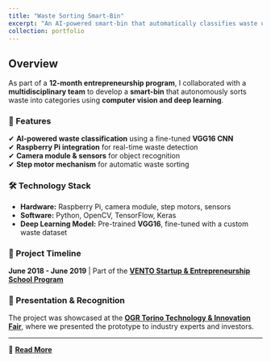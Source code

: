 ```yaml
---
title: "Waste Sorting Smart-Bin"
excerpt: "An AI-powered smart-bin that automatically classifies waste using a Raspberry Pi, camera module, and deep learning. Developed as part of a 12-month startup & entrepreneurship program."
collection: portfolio
---
```


## Overview
As part of a **12-month entrepreneurship program**, I collaborated with a **multidisciplinary team** to develop a **smart-bin** that autonomously sorts waste into categories using **computer vision and deep learning**.

### 🔹 Features
✔ **AI-powered waste classification** using a fine-tuned **VGG16 CNN**  
✔ **Raspberry Pi integration** for real-time waste detection  
✔ **Camera module & sensors** for object recognition  
✔ **Step motor mechanism** for automatic waste sorting  

### 🛠️ Technology Stack
- **Hardware:** Raspberry Pi, camera module, step motors, sensors  
- **Software:** Python, OpenCV, TensorFlow, Keras  
- **Deep Learning Model:** Pre-trained **VGG16**, fine-tuned with a custom waste dataset  

### 📅 Project Timeline
**June 2018 - June 2019** | Part of the **[VENTO Startup & Entrepreneurship School Program](https://ogrtorino.it/updates/vento-il-primo-venture-builder-non-profit-per-creare-aziende-disruptive)**

### 🚀 Presentation & Recognition
The project was showcased at the **[OGR Torino Technology & Innovation Fair](https://ogrtorino.it/)**, where we presented the prototype to industry experts and investors.

---


🔗 **[Read More](https://ogrtorino.it/updates/vento-il-primo-venture-builder-non-profit-per-creare-aziende-disruptive)**
